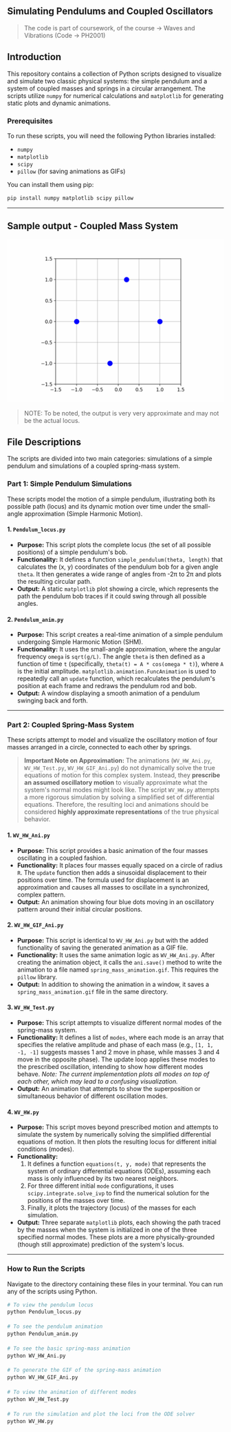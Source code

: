 ## Simulating Pendulums and Coupled Oscillators 

> The code is part of coursework, of the course -> Waves and Vibrations (Code -> PH2001)

## Introduction

This repository contains a collection of Python scripts designed to visualize and simulate two classic physical systems: the simple pendulum and a system of coupled masses and springs in a circular arrangement. The scripts utilize `numpy` for numerical calculations and `matplotlib` for generating static plots and dynamic animations.

### Prerequisites

To run these scripts, you will need the following Python libraries installed:
- `numpy`
- `matplotlib`
- `scipy`
- `pillow` (for saving animations as GIFs)

You can install them using pip:
```bash
pip install numpy matplotlib scipy pillow
```

---
## Sample output - Coupled Mass System

![Coupled Mass Spring System Animation](public/spring_mass_animation.gif)
> NOTE: To be noted, the output is very very approximate and may not be the actual locus.

## File Descriptions

The scripts are divided into two main categories: simulations of a simple pendulum and simulations of a coupled spring-mass system.

### Part 1: Simple Pendulum Simulations

These scripts model the motion of a simple pendulum, illustrating both its possible path (locus) and its dynamic motion over time under the small-angle approximation (Simple Harmonic Motion).

#### 1. `Pendulum_locus.py`

*   **Purpose:** This script plots the complete locus (the set of all possible positions) of a simple pendulum's bob.
*   **Functionality:** It defines a function `simple_pendulum(theta, length)` that calculates the (x, y) coordinates of the pendulum bob for a given angle `theta`. It then generates a wide range of angles from -2π to 2π and plots the resulting circular path.
*   **Output:** A static `matplotlib` plot showing a circle, which represents the path the pendulum bob traces if it could swing through all possible angles.

#### 2. `Pendulum_anim.py`

*   **Purpose:** This script creates a real-time animation of a simple pendulum undergoing Simple Harmonic Motion (SHM).
*   **Functionality:** It uses the small-angle approximation, where the angular frequency `omega` is `sqrt(g/L)`. The angle `theta` is then defined as a function of time `t` (specifically, `theta(t) = A * cos(omega * t)`), where `A` is the initial amplitude. `matplotlib.animation.FuncAnimation` is used to repeatedly call an `update` function, which recalculates the pendulum's position at each frame and redraws the pendulum rod and bob.
*   **Output:** A window displaying a smooth animation of a pendulum swinging back and forth.

---

### Part 2: Coupled Spring-Mass System

These scripts attempt to model and visualize the oscillatory motion of four masses arranged in a circle, connected to each other by springs.

> **Important Note on Approximation:** The animations (`WV_HW_Ani.py`, `WV_HW_Test.py`, `WV_HW_GIF_Ani.py`) do not dynamically solve the true equations of motion for this complex system. Instead, they **prescribe an assumed oscillatory motion** to visually approximate what the system's normal modes might look like. The script `WV_HW.py` attempts a more rigorous simulation by solving a simplified set of differential equations. Therefore, the resulting loci and animations should be considered **highly approximate representations** of the true physical behavior.

#### 1. `WV_HW_Ani.py`

*   **Purpose:** This script provides a basic animation of the four masses oscillating in a coupled fashion.
*   **Functionality:** It places four masses equally spaced on a circle of radius `R`. The `update` function then adds a sinusoidal displacement to their positions over time. The formula used for displacement is an approximation and causes all masses to oscillate in a synchronized, complex pattern.
*   **Output:** An animation showing four blue dots moving in an oscillatory pattern around their initial circular positions.

#### 2. `WV_HW_GIF_Ani.py`

*   **Purpose:** This script is identical to `WV_HW_Ani.py` but with the added functionality of saving the generated animation as a GIF file.
*   **Functionality:** It uses the same animation logic as `WV_HW_Ani.py`. After creating the animation object, it calls the `ani.save()` method to write the animation to a file named `spring_mass_animation.gif`. This requires the `pillow` library.
*   **Output:** In addition to showing the animation in a window, it saves a `spring_mass_animation.gif` file in the same directory.

#### 3. `WV_HW_Test.py`

*   **Purpose:** This script attempts to visualize different normal modes of the spring-mass system.
*   **Functionality:** It defines a list of `modes`, where each mode is an array that specifies the relative amplitude and phase of each mass (e.g., `[1, 1, -1, -1]` suggests masses 1 and 2 move in phase, while masses 3 and 4 move in the opposite phase). The update loop applies these modes to the prescribed oscillation, intending to show how different modes behave. *Note: The current implementation plots all modes on top of each other, which may lead to a confusing visualization.*
*   **Output:** An animation that attempts to show the superposition or simultaneous behavior of different oscillation modes.

#### 4. `WV_HW.py`

*   **Purpose:** This script moves beyond prescribed motion and attempts to simulate the system by numerically solving the simplified differential equations of motion. It then plots the resulting locus for different initial conditions (modes).
*   **Functionality:**
    1.  It defines a function `equations(t, y, mode)` that represents the system of ordinary differential equations (ODEs), assuming each mass is only influenced by its two nearest neighbors.
    2.  For three different initial `mode` configurations, it uses `scipy.integrate.solve_ivp` to find the numerical solution for the positions of the masses over time.
    3.  Finally, it plots the trajectory (locus) of the masses for each simulation.
*   **Output:** Three separate `matplotlib` plots, each showing the path traced by the masses when the system is initialized in one of the three specified normal modes. These plots are a more physically-grounded (though still approximate) prediction of the system's locus.

---

### How to Run the Scripts

Navigate to the directory containing these files in your terminal. You can run any of the scripts using Python.

```bash
# To view the pendulum locus
python Pendulum_locus.py

# To see the pendulum animation
python Pendulum_anim.py

# To see the basic spring-mass animation
python WV_HW_Ani.py

# To generate the GIF of the spring-mass animation
python WV_HW_GIF_Ani.py

# To view the animation of different modes
python WV_HW_Test.py

# To run the simulation and plot the loci from the ODE solver
python WV_HW.py
```
